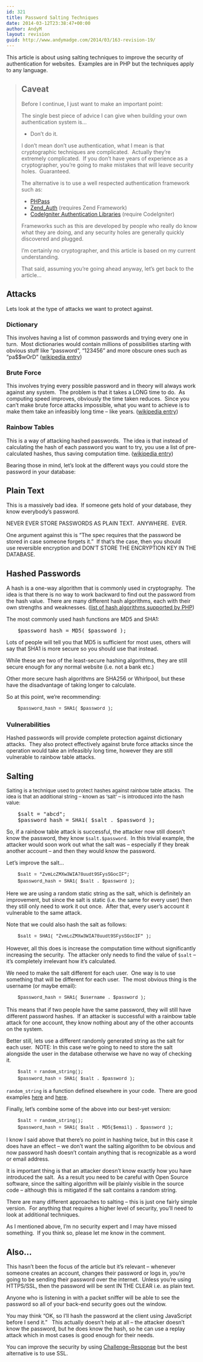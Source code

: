 ```yaml
---
id: 321
title: Password Salting Techniques
date: 2014-03-12T23:38:47+00:00
author: AndyM
layout: revision
guid: http://www.andymadge.com/2014/03/163-revision-19/
---
```

This article is about using salting techniques to improve the security of authentication for websites.  Examples are in PHP but the techniques apply to any language.<!--more-->

> ## Caveat
> 
> Before I continue, I just want to make an important point:
> 
> The single best piece of advice I can give when building your own authentication system is&#8230;
> 
>   * Don&#8217;t do it.
> 
> I don&#8217;t mean don&#8217;t use authentication, what I mean is that cryptographic techniques are complicated.  Actually they&#8217;re extremely complicated.  If you don&#8217;t have years of experience as a cryptographer, you&#8217;re going to make mistakes that will leave security holes.  Guaranteed.
> 
> The alternative is to use a well respected authentication framework such as:
> 
>   * [PHPass](http://www.openwall.com/phpass/)
>   * [Zend_Auth](http://framework.zend.com/manual/en/zend.auth.html) (requires Zend Framework)
>   * [CodeIgniter Authentication Libraries](http://codeigniter.com/wiki/Category:Libraries::Authentication/) (require CodeIgniter)
> 
> [](http://www.openwall.com/phpass/)Frameworks such as this are developed by people who really do know what they are doing, and any security holes are generally quickly discovered and plugged.
> 
> I&#8217;m certainly no cryptographer, and this article is based on my current understanding.
> 
> That said, assuming you&#8217;re going ahead anyway, let&#8217;s get back to the article&#8230;

## Attacks

Lets look at the type of attacks we want to protect against.

### Dictionary

This involves having a list of common passwords and trying every one in turn.  Most dictionaries would contain millions of possibilities starting with obvious stuff like &#8220;password&#8221;, &#8220;123456&#8221; and more obscure ones such as &#8220;pa$$wOrD&#8221; ([wikipedia entry](http://en.wikipedia.org/wiki/Dictionary_attack))

### Brute Force

This involves trying every possible password and in theory will always work against any system.  The problem is that it takes a LONG time to do.  As computing speed improves, obviously the time taken reduces.  Since you can&#8217;t make brute force attacks impossible, what you want to achieve is to make them take an infeasibly long time &#8211; like years. ([wikipedia entry](http://en.wikipedia.org/wiki/Brute_force_attack))

### Rainbow Tables

This is a way of attacking hashed passwords.  The idea is that instead of calculating the hash of each password you want to try, you use a list of pre-calculated hashes, thus saving computation time. ([wikipedia entry](http://en.wikipedia.org/wiki/Rainbow_table))

Bearing those in mind, let&#8217;s look at the different ways you could store the password in your database:

<h2 style="font-size: 1.5em;">
  Plain Text
</h2>

This is a massively bad idea.  If someone gets hold of your database, they know everybody&#8217;s password.

NEVER EVER STORE PASSWORDS AS PLAIN TEXT.  ANYWHERE.  EVER.

One argument against this is &#8220;The spec requires that the password be stored in case someone forgets it.&#8221;  If that&#8217;s the case, then you should use reversible encryption and DON&#8217;T STORE THE ENCRYPTION KEY IN THE DATABASE.

## Hashed Passwords

A hash is a one-way algorithm that is commonly used in cryptography.  The idea is that there is no way to work backward to find out the password from the hash value.  There are many different hash algorithms, each with their own strengths and weaknesses. ([list of hash algorithms supported by PHP](http://uk3.php.net/manual/en/function.hash-algos.php))

The most commonly used hash functions are MD5 and SHA1:

<pre style="padding-left: 30px; ">$password_hash = MD5( $password );</pre>

Lots of people will tell you that MD5 is sufficient for most uses, others will say that SHA1 is more secure so you should use that instead.

While these are two of the least-secure hashing algorithms, they are still secure enough for any normal website (i.e. not a bank etc.)

Other more secure hash algorithms are SHA256 or Whirlpool, but these have the disadvantage of taking longer to calculate.

So at this point, we&#8217;re recommending:

<pre style="font: normal normal normal 12px/18px Consolas, Monaco, 'Courier New', Courier, monospace; padding-left: 30px;">$password_hash = SHA1( $password );</pre>

### Vulnerabilities

Hashed passwords will provide complete protection against dictionary attacks.  They also protect effectively against brute force attacks since the operation would take an infeasibly long time, however they are still vulnerable to rainbow table attacks.

## Salting

<span style="font-weight: normal; font-size: 13px; ">Salting is a technique used to protect hashes against rainbow table attacks.  The idea is that an additional string &#8211; known as &#8216;salt&#8217; &#8211; is introduced into the hash value:</span>

<pre style="padding-left: 30px; ">$salt = "abcd";
$password_hash = SHA1( $salt . $password );</pre>

So, if a rainbow table attack is successful, the attacker now still doesn&#8217;t know the password, they know `$salt.$password`.  In this trivial example, the attacker would soon work out what the salt was &#8211; especially if they break another account &#8211; and then they would know the password.

Let&#8217;s improve the salt&#8230;

<pre style="font: normal normal normal 12px/18px Consolas, Monaco, 'Courier New', Courier, monospace; padding-left: 30px;">$salt = "<span style="font-family: 'courier new';">ZvmLcZMXw3WIA78uudt9SFysSGocIF</span>";
$password_hash = SHA1( $salt . $password );</pre>

Here we are using a random static string as the salt, which is definitely an improvement, but since the salt is static (i.e. the same for every user) then they still only need to work it out once.  After that, every user&#8217;s account it vulnerable to the same attack.

Note that we could also hash the salt as follows:

<pre style="font: normal normal normal 12px/18px Consolas, Monaco, 'Courier New', Courier, monospace; padding-left: 30px;">$salt = SHA1( "<span style="font-family: 'courier new';">ZvmLcZMXw3WIA78uudt9SFysSGocIF</span>" );</pre>

However, all this does is increase the computation time without significantly increasing the security.  The attacker only needs to find the value of `$salt` &#8211; it&#8217;s completely irrelevant how it&#8217;s calculated.

We need to make the salt different for each user.  One way is to use something that will be different for each user.  The most obvious thing is the username (or maybe email):

<pre style="font: normal normal normal 12px/18px Consolas, Monaco, 'Courier New', Courier, monospace; padding-left: 30px;">$password_hash = SHA1( $username . $password );</pre>

This means that if two people have the same password, they will still have different password hashes.  If an attacker is successful with a rainbow table attack for one account, they know nothing about any of the other accounts on the system.

Better still, lets use a different randomly generated string as the salt for each user.  NOTE: In this case we&#8217;re going to need to store the salt alongside the user in the database otherwise we have no way of checking it.

<pre style="font: normal normal normal 12px/18px Consolas, Monaco, 'Courier New', Courier, monospace; padding-left: 30px;">$salt = random_string();
$password_hash = SHA1( $salt . $password );</pre>

`random_string` is a function defined elsewhere in your code.  There are good examples [here](http://stackoverflow.com/questions/48124/generating-pseudorandom-alpha-numeric-strings) and [here](http://911-need-code-help.blogspot.com/2009/06/generate-random-strings-using-php.html).

Finally, let&#8217;s combine some of the above into our best-yet version:

<pre style="font: normal normal normal 12px/18px Consolas, Monaco, 'Courier New', Courier, monospace; padding-left: 30px;">$salt = random_string();
$password_hash = SHA1( $salt . MD5($email) . $password );</pre>

I know I said above that there&#8217;s no point in hashing twice, but in this case it does have an effect &#8211; we don&#8217;t want the salting algorithm to be obvious and now password hash doesn&#8217;t contain anything that is recognizable as a word or email address.

It is important thing is that an attacker doesn&#8217;t know exactly how you have introduced the salt.  As a result you need to be careful with Open Source software, since the salting algorithm will be plainly visible in the source code &#8211; although this is mitigated if the salt contains a random string.

There are many different approaches to salting &#8211; this is just one fairly simple version.  For anything that requires a higher level of security, you&#8217;ll need to look at additional techniques.

As I mentioned above, I&#8217;m no security expert and I may have missed something.  If you think so, please let me know in the comment.

## Also&#8230;

This hasn&#8217;t been the focus of the article but it&#8217;s relevant &#8211; whenever someone creates an account, changes their password or logs in, you&#8217;re going to be sending their password over the internet.  Unless you&#8217;re using HTTPS/SSL, then the password will be sent IN THE CLEAR i.e. as plain text.

Anyone who is listening in with a packet sniffer will be able to see the password so all of your back-end security goes out the window.

You may think &#8220;OK, so I&#8217;ll hash the password at the client using JavaScript before I send it.&#8221;   This actually doesn&#8217;t help at all &#8211; the attacker doesn&#8217;t know the password, but he does know the hash, so he can use a replay attack which in most cases is good enough for their needs.

You can improve the security by using [Challenge-Response](http://en.wikipedia.org/wiki/Challenge_response) but the best alternative is to use SSL.
